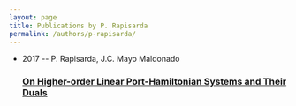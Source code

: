 ```yaml
---
layout: page
title: Publications by P. Rapisarda
permalink: /authors/p-rapisarda/
---
```


<ul class="post-list">
<li><span class='post-meta'>2017 -- P. Rapisarda, J.C. Mayo Maldonado</span><h3><a class='post-link' href='../../on-higher-order-linear-port-hamiltonian-systems-and-their-duals'>On Higher-order Linear Port-Hamiltonian Systems and Their Duals</a></h3></li>

</ul>
